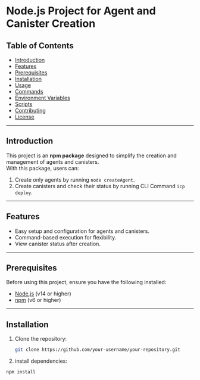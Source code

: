 # Node.js Project for Agent and Canister Creation  

## Table of Contents  
- [Introduction](#introduction)  
- [Features](#features)  
- [Prerequisites](#prerequisites)  
- [Installation](#installation)  
- [Usage](#usage)  
- [Commands](#commands)  
- [Environment Variables](#environment-variables)  
- [Scripts](#scripts)  
- [Contributing](#contributing)  
- [License](#license)  

---  

## Introduction  

This project is an **npm package** designed to simplify the creation and management of agents and canisters.  
With this package, users can:  
1. Create only agents by running `node createAgent`.  
2. Create canisters and check their status by running CLI Command  `icp deploy`.  

---  

## Features  

- Easy setup and configuration for agents and canisters.  
- Command-based execution for flexibility.  
- View canister status after creation.  

---  

## Prerequisites  

Before using this project, ensure you have the following installed:  

- [Node.js](https://nodejs.org/) (v14 or higher)  
- [npm](https://www.npmjs.com/) (v6 or higher)  

---  

## Installation  

1. Clone the repository:  
   ```bash  
   git clone https://github.com/your-username/your-repository.git  

1. install dependencies:  
 ```bash  
 npm install